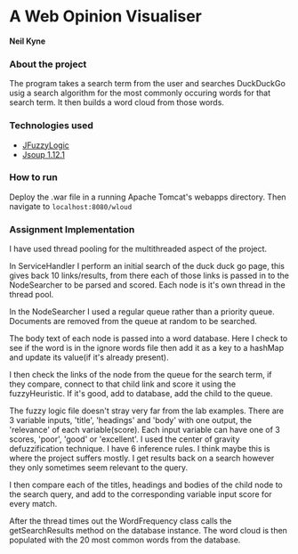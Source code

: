 # A Web Opinion Visualiser
**Neil Kyne**

### About the project
The program takes a search term from the user and searches DuckDuckGo usig a search algorithm for the most commonly occuring words for that search term. It then builds a word cloud from those words.

### Technologies used
* [JFuzzyLogic](http://jfuzzylogic.sourceforge.net/html/index.html) 
* [Jsoup 1.12.1](https://jsoup.org/)

### How to run
Deploy the .war file in a running Apache Tomcat's webapps directory. Then navigate to ```localhost:8080/wloud```

### Assignment Implementation
I have used thread pooling for the multithreaded aspect of the project.

In ServiceHandler I perform an initial search of the duck duck go page, this gives back 10 links/results, from there each of those links is passed in to the NodeSearcher to be parsed and scored. Each node is it's own thread in the thread pool.

In the NodeSearcher I used a regular queue rather than a priority queue. Documents are removed from the queue at random to be searched.

The body text of each node is passed into a word database. Here I check to see if the word is in the ignore words file then add it as a key to a hashMap and update its value(if it's already present).

I then check the links of the node from the queue for the search term, if they compare, connect to that child link and score it using the fuzzyHeuristic. If it's good, add to database, add the child to the queue.

The fuzzy logic file doesn't stray very far from the lab examples. There are 3 variable inputs, 'title', 'headings' and 'body' with one output, the 'relevance' of each variable(score). Each input variable can have one of 3 scores, 'poor', 'good' or 'excellent'. I used the center of gravity defuzzification technique. I have 6 inference rules. I think maybe this is where the project suffers mostly. I get results back on a search however they only sometimes seem relevant to the query.

I then compare each of the titles, headings and bodies of the child node to the search query, and add to the corresponding variable input score for every match.

After the thread times out the WordFrequency class calls the getSearchResults method on the database instance. The word cloud is then populated with the 20 most common words from the database.





